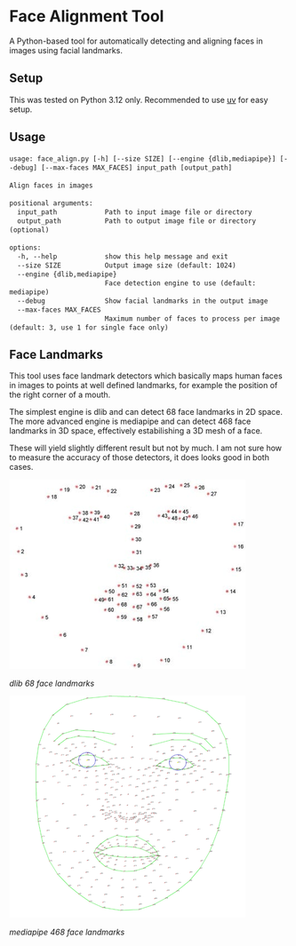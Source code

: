 # Face Alignment Tool

A Python-based tool for automatically detecting and aligning faces in images using facial landmarks.

## Setup

This was tested on Python 3.12 only.
Recommended to use [uv](https://docs.astral.sh/uv/) for easy setup.

## Usage

```
usage: face_align.py [-h] [--size SIZE] [--engine {dlib,mediapipe}] [--debug] [--max-faces MAX_FACES] input_path [output_path]

Align faces in images

positional arguments:
  input_path            Path to input image file or directory
  output_path           Path to output image file or directory (optional)

options:
  -h, --help            show this help message and exit
  --size SIZE           Output image size (default: 1024)
  --engine {dlib,mediapipe}
                        Face detection engine to use (default: mediapipe)
  --debug               Show facial landmarks in the output image
  --max-faces MAX_FACES
                        Maximum number of faces to process per image (default: 3, use 1 for single face only)
```

## Face Landmarks

This tool uses face landmark detectors which basically maps human faces in images to points at well defined landmarks, for example the position of the right corner of a mouth.

The simplest engine is dlib and can detect 68 face landmarks in 2D space. The more advanced engine is mediapipe and can detect 468 face landmarks in 3D space, effectively estabilishing a 3D mesh of a face.

These will yield slightly different result but not by much. I am not sure how to measure the accuracy of those detectors, it does looks good in both cases.

![dlib 68 face landmarks](assets/68-landmarks.png)

*dlib 68 face landmarks*

![mediapipe 468 face landmarks](assets/468-landmarks.png)

*mediapipe 468 face landmarks*